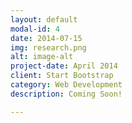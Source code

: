 ```yaml
---
layout: default
modal-id: 4
date: 2014-07-15
img: research.png
alt: image-alt
project-date: April 2014
client: Start Bootstrap
category: Web Development
description: Coming Soon!

---
```

